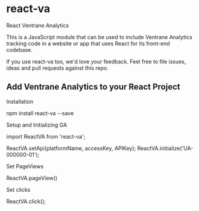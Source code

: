 # react-va
React Ventrane Analytics 

This is a JavaScript module that can be used to include Ventrane Analytics tracking code in a website or app that uses React for its front-end codebase.

If you use react-va too, we'd love your feedback. Feel free to file issues, ideas and pull requests against this repo.

## Add Ventrane Analytics to your React Project

Installation

npm install react-va --save

Setup and Initializing GA

import ReactVA from 'react-va';
<!-- Go to your dashboard, copy and paste the platform name, accessKey and APIKey -->
ReactVA.setApi(platformName, accessKey, APIKey);
ReactVA.initialize('UA-000000-01');

Set PageViews

<!-- default pageviews is window.location.pathname + window.location.search, but you can pass in any pageview you especially want to access -->
ReactVA.pageView()

Set clicks
<!-- pass in the name of the button -->
ReactVA.click();
